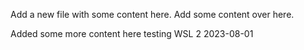 Add a new file with some content here.
Add some content over here.

Added some more content here testing WSL 2 2023-08-01

